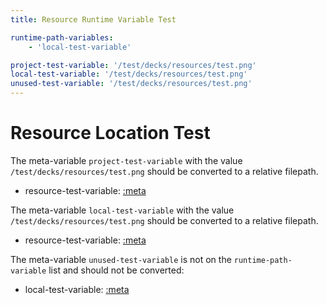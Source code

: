 ```yaml
---
title: Resource Runtime Variable Test

runtime-path-variables:
    - 'local-test-variable'

project-test-variable: '/test/decks/resources/test.png'
local-test-variable: '/test/decks/resources/test.png'
unused-test-variable: '/test/decks/resources/test.png'
---
```


# Resource Location Test

The meta-variable `project-test-variable` with the value `/test/decks/resources/test.png` should be converted to a relative filepath.

- resource-test-variable: [:meta](project-test-variable)

The meta-variable `local-test-variable` with the value `/test/decks/resources/test.png` should be converted to a relative filepath.

- resource-test-variable: [:meta](local-test-variable)

The meta-variable `unused-test-variable` is not on the `runtime-path-variable` list and should not be converted:

- local-test-variable: [:meta](unused-test-variable)